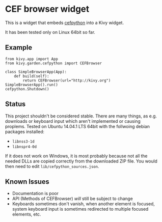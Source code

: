 CEF browser widget
==================

This is a widget that embeds [cefpython](https://code.google.com/p/cefpython)
into a Kivy widget.

It has been tested only on Linux 64bit so far.


Example
-------

    from kivy.app import App
    from kivy.garden.cefpython import CEFBrowser

    class SimpleBrowserApp(App):
        def build(self):
            return CEFBrowser(url="http://kivy.org")
    SimpleBrowserApp().run()
    cefpython.Shutdown()


Status
------

This project shouldn't be considered stable. There are many things, as 
e.g. downloads or keyboard input which aren't implemented or causing proplems.
Tested on Ubuntu 14.04.1 LTS 64bit with the follwoing debian packages
installed:
- `libnss3-1d`
- `libnspr4-0d`

If it does not work on Windows, it is most probably because not all the
needed DLLs are copied correctly from the downloaded ZIP file. You would then
need to edit `lib/cefpython_sources.json`.


Known Issues
------------

- Documentation is poor
- API (Methods of CEFBrowser) *will* still be subject to change
- Keyboards sometimes don't vanish, when another element is focused, system
    keyboard input is sometimes redirected to multiple focused elements, etc.
